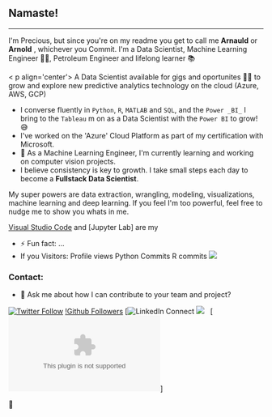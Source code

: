 ## Namaste!
----------------------

I'm Precious, but since you're on my readme you get to call me **Arnauld** or **Arnold** , whichever you Commit. I'm a Data Scientist, Machine Learning Engineer :man_technologist:, Petroleum Engineer and lifelong learner :books:

<!--
**Arnoldsynchron/Arnoldsynchron** is a ✨ _special_ ✨ repository because its `README.md` (this file) appears on your GitHub profile.
-->
< p align='center'>
A Data Scientist available for gigs and oportunites :office_worker: to grow and explore new predictive analytics technology on the cloud (Azure, AWS, GCP)

- I converse fluently in `Python`, `R`, `MATLAB` and `SQL`, and the `Power _BI_` I bring to the `Tableau` m on as a Data Scientist with the `Power BI` to grow! :sweat_smile:
- I've worked on the 'Azure' Cloud Platform as part of my certification with Microsoft. 
- 🌱 As a Machine Learning Engineer, I'm currently learning and working on computer vision projects. 
- I believe consistency is key to growth. I take small steps each day to become a **Fullstack Data Scientist**.

My super powers are data extraction, wrangling, modeling, visualizations, machine learning and deep learning. If you feel I'm too powerful, feel free to nudge me to show you whats in me.

[Visual Studio Code]()  and [Jupyter Lab] are my 
- ⚡ Fun fact: ...
- If you 
Visitors: 
Profile views
Python Commits
R commits
<a href="mailto:arnoldsynchron@gmail.com?subject=Olá%20Stefany"><img src="https://img.shields.io/badge/gmail-%23D14836.svg?&style=for-the-badge&logo=gmail&logoColor=white" /></a>&nbsp;&nbsp;&nbsp;&nbsp;

### Contact:
- 💬 Ask me about how I can contribute to your team and project?


[![Twitter Follow](https://img.shields.io/twitter/follow/arnoldsynchron?label=Twitter%20Follow&style=social)](https://twitter.com/Arnoldsynchron)
[!Github Followers](https://img.shields.io/github/followers/arnoldsynchron?style=social)
[![LinkedIn Connect](https://www.linkedin.com/in/preciousonu/)
<a href="https://www.linkedin.com/in/preciousonu/"><img src="https://img.shields.io/badge/linkedin-%230077B5.svg?&style=for-the-badge&logo=linkedin&logoColor=white" /></a>&nbsp;&nbsp;
[![Email](arnoldsynchron@gmail.com)]

:clap:


